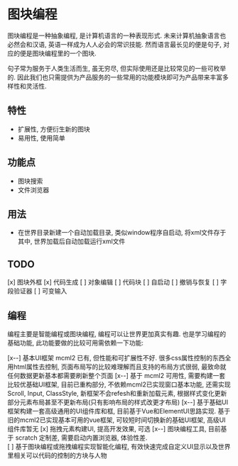 
# 图块编程

图块编程是一种抽象编程, 是计算机语言的一种表现形式. 未来计算机抽象语言也必然会和汉语, 英语一样成为人人必会的常识技能. 然而语言最长见的便是句子, 对应的便是图块编程里的一个图块.

句子常为服务于人类生活而生, 虽无穷尽, 但实际使用还是比较常见的一些可枚举的. 因此我们也只需提供为产品服务的一些常用的功能模块即可为产品带来丰富多样性和灵活性.

## 特性

- 扩展性, 方便衍生新的图块
- 易用性, 使用简单

## 功能点

- 图块搜索
- 文件浏览器

## 用法

- 在世界目录新建一个自动加载目录, 类似window程序自启动, 将xml文件存于其中, 世界加载后自动加载运行xml文件

## TODO

[x] 图块外框
[x] 代码生成
[ ] 对象编辑
[ ] 代码块
[ ] 自启动
[ ] 撤销与恢复
[ ] 字段验证器
[ ] 可变输入

## 编程

编程主要是智能编程或图块编程, 编程可以让世界更加真实有趣. 也是学习编程的基础功能, 此功能要做的比较可用需依赖一下功能:

[x--] 基本UI框架 mcml2 已有, 但性能和可扩展性不好. 很多css属性控制的东西全用html属性去控制, 页面布局写的比较难理解而且支持的布局方式很弱, 最致命就任何数据更新基本都需要刷新整个页面
[x--] 基于 mcml2 可用性, 需要构建一套比较优基础UI框架, 目前已重构部分, 不依赖mcml2已实现窗口基本功能, 还需实现Scroll, Input, ClassStyle, 新框架不会refesh和重新加载元素, 根据样式变化更新部分元素布局甚至不更新布局(只有影响布局的样式改更才布局)
[x--] 基于基础UI框架构建一套高级通用的UI组件库和框, 目前基于Vue和ElementUI思路实现. 基于旧的mcml2已实现基本可用的vue框架, 可较短时间切换新的基础UI框架, 高级UI组件库暂无
[x] 拖拽元素构建UI, 提高开发效果, 可选
[x--] 图块编程工具, 目前基于 scratch 定制差, 需要启动内置浏览器, 体验性差.  
[ ] 基于图块编程或拖拽编程实现智能化编程, 有效快速完成自定义UI显示以及世界里相关可以代码的控制的方块与人物
